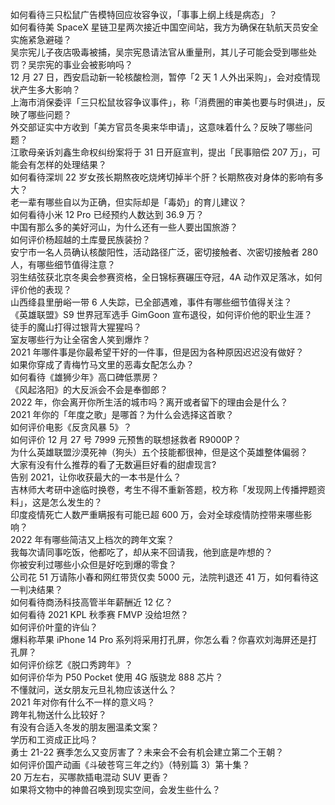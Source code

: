 如何看待三只松鼠广告模特回应妆容争议，「事事上纲上线是病态」？  
如何看待美 SpaceX 星链卫星两次接近中国空间站，我方为确保在轨航天员安全实施紧急避碰？  
吴宗宪儿子夜店吸毒被捕，吴宗宪恳请法官从重量刑，其儿子可能会受到哪些处罚？吴宗宪的事业会被影响吗？  
12 月 27 日，西安启动新一轮核酸检测，暂停「2 天 1 人外出采购」，会对疫情现状产生多大影响？  
上海市消保委评「三只松鼠妆容争议事件」，称「消费圈的审美也要与时俱进」，反映了哪些问题？  
外交部证实中方收到「美方官员冬奥来华申请」，这意味着什么？反映了哪些问题？  
江歌母亲诉刘鑫生命权纠纷案将于 31 日开庭宣判，提出「民事赔偿 207 万」，可能会有怎样的处理结果？  
如何看待深圳 22 岁女孩长期熬夜吃烧烤切掉半个肝？长期熬夜对身体的影响有多大？  
老一辈有哪些自以为正确，但实际却是「毒奶」的育儿建议？  
如何看待小米 12 Pro 已经预约人数达到 36.9 万？  
中国有那么多的美好河山，为什么还有一些人要出国旅游？  
如何评价杨超越的土库曼民族装扮？  
安宁市一名人员确认核酸阳性，活动路径广泛，密切接触者、次密切接触者 280 人，有哪些细节值得注意？  
羽生结弦获北京冬奥会参赛资格，全日锦标赛碾压夺冠，4A 动作双足落冰，如何评价他的表现？  
山西绛县里册峪一带 6 人失踪，已全部遇难，事件有哪些细节值得关注？  
《英雄联盟》S9 世界冠军选手 GimGoon 宣布退役，如何评价他的职业生涯？  
徒手的魔山打得过银背大猩猩吗？  
室友哪些行为让全宿舍人笑到爆炸？  
2021 年哪件事是你最希望干好的一件事，但是因为各种原因迟迟没有做好？  
如果你穿成了青梅竹马文里的恶毒女配怎么办？  
如何看待《雄狮少年》高口碑低票房？  
《风起洛阳》的大反派会不会是奉御郎？  
2022 年，你会离开你所生活的城市吗？离开或者留下的理由会是什么？  
2021 年你的「年度之歌」是哪首？为什么会选择这首歌？  
如何评价电影《反贪风暴 5》？  
如何评价 12 月 27 号 7999 元预售的联想拯救者 R9000P？  
为什么英雄联盟沙漠死神（狗头）五个技能都很神，但是这个英雄整体偏弱？  
大家有没有什么推荐的看了无数遍巨好看的甜虐现言?  
告别 2021，让你收获最大的一本书是什么？  
吉林师大考研中途临时换卷，考生不得不重新答题，校方称「发现网上传播押题资料」，这是怎么发生的？  
印度疫情死亡人数严重瞒报有可能已超  600 万，会对全球疫情防控带来哪些影响？  
2022 年有哪些简洁又上档次的跨年文案？  
我每次请同事吃饭，他都吃了，却从来不回请我，他到底是咋想的？  
你被安利过哪些小众但是好吃到爆的零食？  
公司花 51 万请陈小春和网红带货仅卖 5000 元，法院判退还 41 万，如何看待这一判决结果？  
如何看待商汤科技高管半年薪酬近 12 亿？  
如何看待 2021 KPL 秋季赛 FMVP 没给坦然？  
如何评价叶童的许仙？  
爆料称苹果 iPhone 14 Pro 系列将采用打孔屏，你怎么看？你喜欢刘海屏还是打孔屏？  
如何评价综艺《脱口秀跨年》？  
如何评价华为 P50 Pocket 使用 4G 版骁龙 888 芯片？  
不懂就问，送女朋友元旦礼物应该送什么？  
2021 年对你有什么不一样的意义吗？  
跨年礼物送什么比较好？  
有没有合适入冬发的朋友圈温柔文案？  
学历和工资成正比吗？  
勇士 21-22 赛季怎么又变厉害了？未来会不会有机会建立第二个王朝？  
如何评价国产动画《斗破苍穹三年之约》（特别篇 3）第十集？  
20 万左右，买哪款插电混动 SUV 更香？  
如果将文物中的神兽召唤到现实空间，会发生些什么？  
